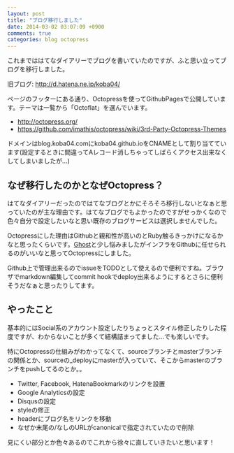 ```yaml
---
layout: post
title: "ブログ移行しました"
date: 2014-03-02 03:07:09 +0900
comments: true
categories: blog octopress
---
```


これまでははてなダイアリーでブログを書いていたのですが、ふと思い立ってブログを移行しました。

旧ブログ: http://d.hatena.ne.jp/koba04/

<!-- more -->

ページのフッターにある通り、Octopressを使ってGithubPagesで公開しています。テーマは一覧から「Octoflat」を選んでいます。

* http://octopress.org/
* https://github.com/imathis/octopress/wiki/3rd-Party-Octopress-Themes

ドメインはblog.koba04.comにkoba04.github.ioをCNAMEとして割り当てています(設定するときに間違ってAレコード消しちゃってしばらくアクセス出来なくしてしまいましたが...)

## なぜ移行したのかとなぜOctopress？

はてなダイアリーだったのではてなブログとかにそろそろ移行しないとなぁと思っていたのが主な理由です。はてなブログでもよかったのですがせっかくなので色々自分で設定したいなと思い既存のブログサービスは選択しませんでした。

Octopressにした理由はGithubと親和性が高いのとRuby触るきっかけになるかなと思ったくらいです。[Ghost](https://ghost.org/)と少し悩みましたがインフラをGithubに任せられるのがいいなと思ってOctopressにしました。

Github上で管理出来るのでissueをTODOとして使えるので便利ですね。ブラウザでmarkdown編集してcommit hookでdeploy出来るようにするとさらに便利そうだなぁと思ったりしてます。

## やったこと

基本的にはSocial系のアカウント設定したりちょっとスタイル修正したりした程度ですが、わからないことが多くて結構詰まってました...でも楽しいです。

特にOctopressの仕組みがわかってなくて、sourceブランチとmasterブランチの関係とか、sourceの\_deployにmasterが入っていて、そこからmasterのブランチをpushしてるのとか。。

* Twitter, Facebook, HatenaBookmarkのリンクを設置
* Google Analyticsの設定
* Disqusの設定
* styleの修正
* headerにブログ名をリンクを移動
* なぜか末尾の/なしのURLがcanonicalで指定されていたので削除

見にくい部分とか色々あるのでこれから徐々に直していきたいと思います！
